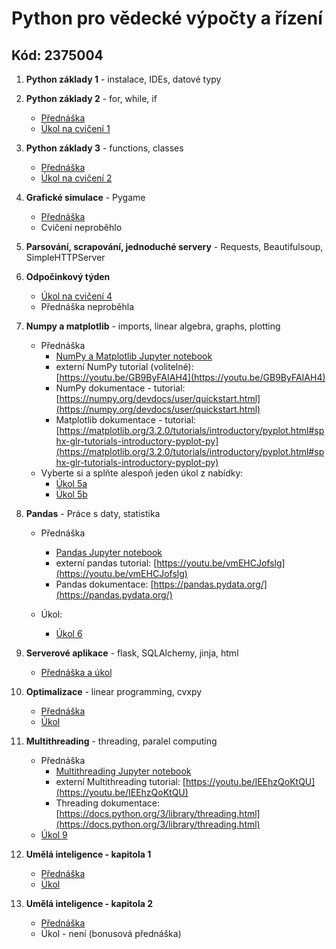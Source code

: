 # Python pro vědecké výpočty a řízení
## Kód: 2375004

1. **Python základy 1** - instalace, IDEs, datové typy

1. **Python základy 2** - for, while, if

   - [Přednáška](courses/Basics-program_flow_and_functions.ipynb)
   - [Úkol na cvičení 1](tasks/CZ_Ceasarova_sifra_sifrovani.ipynb)

1. **Python základy 3** - functions, classes

   - [Přednáška](courses/Basics-functions_and_classes.ipynb)
   - [Úkol na cvičení 2](tasks/CZ_simulace-kamen_nuzky_papir.ipynb)

1. **Grafické simulace** - Pygame

   - [Přednáška](courses/pygame_bouncy_balls.py)
   - Cvičení neproběhlo

1. **Parsování, scrapování, jednoduché servery** - Requests, Beautifulsoup, SimpleHTTPServer

1. **Odpočinkový týden** 
   - [Úkol na cvičení 4](tasks/CZ_obchodni_api.ipynb)
   - Přednáška neproběhla

1. **Numpy a matplotlib** - imports, linear algebra, graphs, plotting

   - Přednáška
        - [NumPy a Matplotlib Jupyter notebook](courses/Numpy_matplotlib.ipynb)
        - externí NumPy tutorial (volitelné):
          [https://youtu.be/GB9ByFAIAH4](https://youtu.be/GB9ByFAIAH4)
        - NumPy dokumentace - tutorial:
          [https://numpy.org/devdocs/user/quickstart.html](https://numpy.org/devdocs/user/quickstart.html)
        - Matplotlib dokumentace - tutorial:
          [https://matplotlib.org/3.2.0/tutorials/introductory/pyplot.html#sphx-glr-tutorials-introductory-pyplot-py](https://matplotlib.org/3.2.0/tutorials/introductory/pyplot.html#sphx-glr-tutorials-introductory-pyplot-py)
    - Vyberte si a splňte alespoň jeden úkol z nabídky:           
        - [Úkol 5a](tasks/CZ_numpy_state_space_model.ipynb)
        - [Úkol 5b](tasks/CZ_numpy_konvolucni_filtr.ipynb)
        
1. **Pandas** - Práce s daty, statistika
   - Přednáška
        - [Pandas Jupyter notebook](courses/pandas.ipynb)
        - externí pandas tutorial:
          [https://youtu.be/vmEHCJofslg](https://youtu.be/vmEHCJofslg)
        - Pandas dokumentace:
          [https://pandas.pydata.org/](https://pandas.pydata.org/)

    - Úkol:           
        - [Úkol 6](tasks/CZ_pandas_covid.ipynb)
        
1. **Serverové aplikace** - flask, SQLAlchemy, jinja, html
   - [Přednáška a úkol](courses/2375004/flask/flask.md)

1. **Optimalizace** - linear programming, cvxpy
   - [Přednáška](courses/2375004/cvxpy/cvxpy.md)
   - [Úkol](tasks/CZ_cvxpy_optimalizace.ipynb)

1. **Multithreading** - threading, paralel computing
   - Přednáška
        - [Multithreading Jupyter notebook](courses/Multithreading.ipynb)
        - externí Multithreading tutorial:
          [https://youtu.be/IEEhzQoKtQU](https://youtu.be/IEEhzQoKtQU)
        - Threading dokumentace:
          [https://docs.python.org/3/library/threading.html](https://docs.python.org/3/library/threading.html)
   - [Úkol 9](tasks/CZ_threading.ipynb)


1. **Umělá inteligence - kapitola 1**
   - [Přednáška](courses/2375004/ai_chapter1/ai_chapter1.md)
   - [Úkol](tasks/CZ_ai1.ipynb)

1. **Umělá inteligence - kapitola 2**
   - [Přednáška](courses/2375004/ai_chapter2/ai_chapter2.md)
   - Úkol - není (bonusová přednáška)

